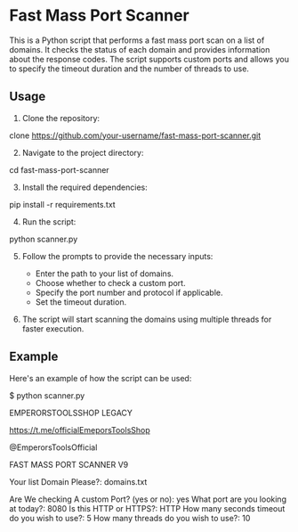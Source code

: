 # Fast Mass Port Scanner

This is a Python script that performs a fast mass port scan on a list of domains. It checks the status of each domain and provides information about the response codes. The script supports custom ports and allows you to specify the timeout duration and the number of threads to use.

## Usage

1. Clone the repository:

  
  clone https://github.com/your-username/fast-mass-port-scanner.git
   

2. Navigate to the project directory:

  
 cd fast-mass-port-scanner
   

3. Install the required dependencies:

  
  pip install -r requirements.txt
   

4. Run the script:

  
  python scanner.py
   

5. Follow the prompts to provide the necessary inputs:

   - Enter the path to your list of domains.
   - Choose whether to check a custom port.
   - Specify the port number and protocol if applicable.
   - Set the timeout duration.

6. The script will start scanning the domains using multiple threads for faster execution.

## Example

Here's an example of how the script can be used:

$ python scanner.py

EMPERORSTOOLSSHOP LEGACY

https://t.me/officialEmeporsToolsShop

@EmperorsToolsOfficial

FAST MASS PORT SCANNER V9

Your list Domain Please?: domains.txt

Are We checking A custom Port? (yes or no): yes
What port are you looking at today?: 8080
Is this HTTP or HTTPS?: HTTP
How many seconds timeout do you wish to use?: 5
How many threads do you wish to use?: 10
